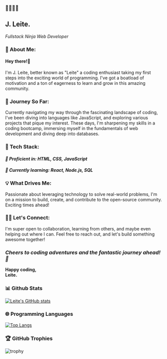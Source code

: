 ### 🥷🧑🏽‍💻
## J. Leite.
*Fullstack Ninja Web Developer*

### 🚀 About Me:
#### Hey there!👋<br>
I'm J. Leite, better known as "Leite" a coding enthusiast taking my first steps into the exciting world of programming. I've got a boatload of motivation and a ton of eagerness to learn and grow in this amazing community.

### 🌱 Journey So Far:
Currently navigating my way through the fascinating landscape of coding, I've been diving into languages like JavaScript, and exploring various projects that pique my interest. These days, I'm sharpening my skills in a coding bootcamp, immersing myself in the fundamentals of web development and diving deep into databases.

### 🔧 Tech Stack:
#### *🚀 Proficient in: HTML, CSS, JavaScript* <br>
#### *🌟 Currently learning: React, Node.js, SQL*

### 💡 What Drives Me:
Passionate about leveraging technology to solve real-world problems, I'm on a mission to build, create, and contribute to the open-source community. Exciting times ahead!

### 👯‍♀️ Let's Connect:
I'm super open to collaboration, learning from others, and maybe even helping out where I can. Feel free to reach out, and let's build something awesome together!

### *Cheers to coding adventures and the fantastic journey ahead! 🚀*
**Happy coding,** <br>
**Leite.**


### 📊 Github Stats

[![Leite's GitHub stats](https://github-readme-stats.vercel.app/api?username=leiteway&theme=ayu-mirage)](https://github.com/leiteway/github-readme-stats)

### 🌐 Programming Languages

[![Top Langs](https://github-readme-stats.vercel.app/api/top-langs/?username=leiteway&layout=compact&theme=ayu-mirage)](https://github.com/leiteway/github-readme-stats)

### 🏆 GitHub Trophies

![trophy](https://github-profile-trophy.vercel.app/?username=leiteway&row=2&column=3&theme=gitdimmed&no-frame=true)
